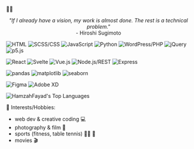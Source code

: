 👋🏼

<p align="center"><i>"If I already have a vision, my work is almost done. The rest is a technical problem."</i><br>- Hiroshi Sugimoto</p>

<!--* HTML • SCSS/CSS • JavaScript • Python • Wordpress/PHP • jQuery • p5.js
* React • Svelte • Vue.js • Node.js/REST
* pandas • matplotlib • seaborn
* Figma • Adobe XD-->


![HTML](https://img.shields.io/badge/HTML5-F1A25D?style=for-the-badge&logo=html5&logoColor=white)  ![SCSS/CSS](https://img.shields.io/badge/SCSS/CSS-5A8C99?style=for-the-badge&logo=css3&logoColor=white)  ![JavaScript](https://img.shields.io/badge/JavaScript-F2D24B?style=for-the-badge&logo=javascript&logoColor=black)  ![Python](https://img.shields.io/badge/Python-6A94B4?style=for-the-badge&logo=python&logoColor=white)  ![WordPress/PHP](https://img.shields.io/badge/WordPress/PHP-4B6A99?style=for-the-badge&logo=wordpress&logoColor=white)  ![jQuery](https://img.shields.io/badge/jQuery-4F8E9F?style=for-the-badge&logo=jquery&logoColor=white)  ![p5.js](https://img.shields.io/badge/p5.js-D46A7B?style=for-the-badge&logo=p5.js&logoColor=white)  

![React](https://img.shields.io/badge/React-66B2B2?style=for-the-badge&logo=react&logoColor=black)  ![Svelte](https://img.shields.io/badge/Svelte-FF5F43?style=for-the-badge&logo=svelte&logoColor=white)  ![Vue.js](https://img.shields.io/badge/Vue.js-80C18F?style=for-the-badge&logo=vue.js&logoColor=white)  ![Node.js/REST](https://img.shields.io/badge/Node.js-4C8C48?style=for-the-badge&logo=node.js&logoColor=white)   ![Express](https://img.shields.io/badge/Express-6B7A6D?style=for-the-badge&logo=express&logoColor=white)

![pandas](https://img.shields.io/badge/pandas-3A5D61?style=for-the-badge&logo=pandas&logoColor=white)  ![matplotlib](https://img.shields.io/badge/matplotlib-4C6D6F?style=for-the-badge&logo=matplotlib&logoColor=white)  ![seaborn](https://img.shields.io/badge/seaborn-3E92C1?style=for-the-badge&logo=seaborn&logoColor=white)  

![Figma](https://img.shields.io/badge/Figma-FF6B6B?style=for-the-badge&logo=figma&logoColor=white)  ![Adobe XD](https://img.shields.io/badge/Adobe%20XD-FF3B9E?style=for-the-badge&logo=adobe-xd&logoColor=white)

<!--![HamzahFayad's Streak](https://github-readme-streak-stats.herokuapp.com/?user=HamzahFayad&theme=tokyonight&hide_border=false)-->
![HamzahFayad's Top Languages](https://github-readme-stats.vercel.app/api/top-langs/?username=HamzahFayad&theme=tokyonight&show_icons=true&hide_border=false&layout=compact)

<!--![Anurag's GitHub stats](https://github-readme-stats.vercel.app/api?username=HamzahFayad&show_icons=true&theme=tokyonight)-->


🎳 Interests/Hobbies:
* web dev & creative coding 💻
* photography & film 📸
* sports (fitness, table tennis) 🏋️‍♂️ 🏓
* movies 🎬 
